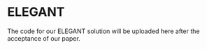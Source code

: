 # ELEGANT

The code for our ELEGANT solution will be uploaded here after the acceptance of our paper.

